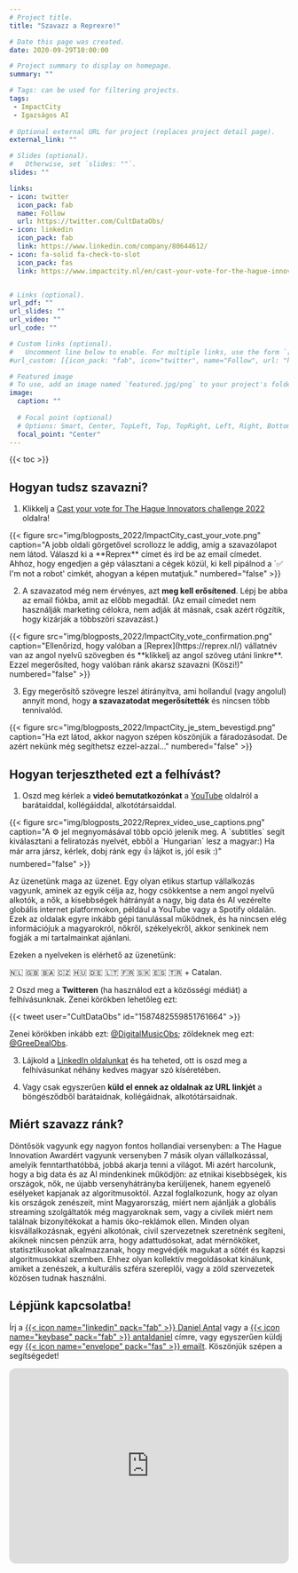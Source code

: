 ```yaml
---
# Project title.
title: "Szavazz a Reprexre!"

# Date this page was created.
date: 2020-09-29T10:00:00

# Project summary to display on homepage.
summary: ""

# Tags: can be used for filtering projects.
tags: 
 - ImpactCity
 - Igazságos AI
 
# Optional external URL for project (replaces project detail page).
external_link: ""

# Slides (optional).
#   Otherwise, set `slides: ""`.
slides: ""

links:
- icon: twitter
  icon_pack: fab
  name: Follow
  url: https://twitter.com/CultDataObs/
- icon: linkedin
  icon_pack: fab
  link: https://www.linkedin.com/company/80644612/
- icon: fa-solid fa-check-to-slot
  icon_pack: fas
  link: https://www.impactcity.nl/en/cast-your-vote-for-the-hague-innovators-challenge-2022/


# Links (optional).
url_pdf: ""
url_slides: ""
url_video: ""
url_code: ""

# Custom links (optional).
#   Uncomment line below to enable. For multiple links, use the form `[{...}, {...}, {...}]`.
#url_custom: [{icon_pack: "fab", icon="twitter", name="Follow", url: "https://twitter.com/antaldaniel"}]

# Featured image
# To use, add an image named `featured.jpg/png` to your project's folder. 
image:
  caption: ""
  
  # Focal point (optional)
  # Options: Smart, Center, TopLeft, Top, TopRight, Left, Right, BottomLeft, Bottom, BottomRight
  focal_point: "Center"
---
```


{{< toc >}}

## Hogyan tudsz szavazni?

1. Klikkelj a [Cast your vote for The Hague Innovators challenge 2022](https://www.impactcity.nl/en/cast-your-vote-for-the-hague-innovators-challenge-2022/) oldalra!

<td style="text-align: center;">{{< figure src="img/blogposts_2022/ImpactCity_cast_your_vote.png" caption="A jobb oldali görgetővel scrollozz le addig, amíg a szavazólapot nem látod. Válaszd ki a **Reprex** címet és írd be az email címedet. Ahhoz, hogy engedjen a gép választani a cégek közül, ki kell pipálnod a `✅ I'm not a robot' cimkét, ahogyan a képen mutatjuk." numbered="false" >}}</td>

2. A szavazatod még nem érvényes, azt **meg kell erősítened**. Lépj be abba az email fiókba, amit az előbb megadtál. (Az email címedet nem használják marketing célokra, nem adják át másnak, csak azért rögzítik, hogy kizárják a többszöri szavazást.)

<td style="text-align: center;">{{< figure src="img/blogposts_2022/ImpactCity_vote_confirmation.png" caption="Ellenőrizd, hogy valóban a [Reprex](https://reprex.nl/) vállatnév van az angol nyelvű szövegben és **klikkelj az angol szöveg utáni linkre**. Ezzel megerősíted, hogy valóban ránk akarsz szavazni (Köszi!)" numbered="false" >}}</td>

3. Egy megerősítő szövegre leszel átirányítva, ami hollandul (vagy angolul) annyit mond, hogy **a szavazatodat megerősítették** és nincsen több tennivalód. 

<td style="text-align: center;">{{< figure src="img/blogposts_2022/ImpactCity_je_stem_bevestigd.png" caption="Ha ezt látod, akkor nagyon szépen köszönjük a fáradozásodat. De azért nekünk még segíthetsz ezzel-azzal..." numbered="false" >}}</td>

## Hogyan terjesztheted ezt a felhívást?

1. Oszd meg kérlek a **videó bemutatkozónkat** a [YouTube](https://www.youtube.com/watch?v=bgp-n55TKCk) oldalról a barátaiddal, kollégáiddal, alkotótársaiddal.

<td style="text-align: center;">{{< figure src="img/blogposts_2022/Reprex_video_use_captions.png" caption="A ⚙️ jel megnyomásával több opció jelenik meg. A `subtitles` segít kiválasztani a feliratozás nyelvét, ebből a `Hungarian` lesz a magyar:)  Ha már arra jársz, kérlek, dobj ránk egy 👍 lájkot is, jól esik :)" numbered="false" >}}</td>

Az üzenetünk maga az üzenet. Egy olyan etikus startup vállalkozás vagyunk, aminek az egyik célja az, hogy csökkentse a nem angol nyelvű alkotók, a nők, a kisebbségek hátrányát a nagy, big data és AI vezérelte globális internet platformokon, például a YouTube vagy a Spotify oldalán. Ezek az oldalak egyre inkább gépi tanulással működnek, és ha nincsen elég információjuk a magyarokról, nőkről, székelyekről, akkor senkinek nem fogják a mi tartalmainkat ajánlani.

Ezeken a nyelveken is elérhető az üzenetünk:

🇳🇱 🇬🇧 🇧🇦 🇨🇿 🇭🇺 🇩🇪 🇱🇹 🇫🇷 🇸🇰 🇪🇸 🇹🇷 + Catalan. 

2 Oszd meg a **Twitteren** (ha használod ezt a közösségi médiát) a felhívásunknak.  Zenei körökben lehetőleg ezt:

{{< tweet user="CultDataObs" id="1587482559851761664" >}}

Zenei körökben inkább ezt: [@DigitalMusicObs](https://twitter.com/DigitalMusicObs/status/1587480876383887369); zöldeknek meg ezt: [@GreeDealObs](https://twitter.com/GreenDealObs/status/1587513316699668482).

3. Lájkold a [LinkedIn oldalunkat]((https://www.linkedin.com/posts/reprexbv_the-hague-innovators-2022-reprex-activity-6993244940323430400-Z5dD)) és ha teheted, ott is oszd meg a felhívásunkat néhány kedves magyar szó kíséretében.

4. Vagy csak egyszerűen  **küld el ennek az oldalnak az URL linkjét** a böngésződből barátaidnak, kollégáidnak, alkotótársaidnak.

## Miért szavazz ránk?

Döntősök vagyunk egy nagyon fontos hollandiai versenyben: a The Hague Innovation Awardért vagyunk versenyben 7 másik olyan vállalkozással, amelyik fenntarthatóbbá, jobbá akarja tenni a világot.  Mi azért harcolunk, hogy a big data és az AI mindenkinek működjön: az etnikai kisebbségek, kis országok, nők, ne újabb versenyhátrányba kerüljenek, hanem egyenelő esélyeket kapjanak az algoritmusoktól. Azzal foglalkozunk, hogy az olyan kis országok zenészeit, mint Magyarország, miért nem ajánlják a globális streaming szolgáltatók még magyaroknak sem, vagy a civilek miért nem találnak bizonyítékokat a hamis öko-reklámok ellen. Minden olyan kisvállalkozásnak, egyéni alkotónak, civil szervezetnek szeretnénk segíteni, akiknek nincsen pénzük arra, hogy adattudósokat, adat mérnököket, statisztikusokat alkalmazzanak, hogy megvédjék magukat a sötét és kapzsi algoritmusokkal szemben. Ehhez olyan kollektív megoldásokat kínálunk, amiket a zenészek, a kulturális szféra szereplői, vagy a zöld szervezetek közösen tudnak használni.

## Lépjünk kapcsolatba!

Írj a [{{< icon name="linkedin" pack="fab" >}} Daniel Antal](https://www.linkedin.com/in/antaldaniel/)  vagy a [{{< icon name="keybase" pack="fab" >}} antaldaniel](https://keybase.io/antaldaniel) címre, vagy egyszerűen küldj egy [{{< icon name="envelope" pack="fas" >}} emailt](/contact/). Köszönjük szépen a segítségedet!

<iframe style="border-radius:12px" src="https://open.spotify.com/embed/track/67ukGWCJGZ8vwjbrZO0WYw?utm_source=generator" width="100%" height="352" frameBorder="0" allowfullscreen="" allow="autoplay; clipboard-write; encrypted-media; fullscreen; picture-in-picture" loading="lazy"></iframe>
